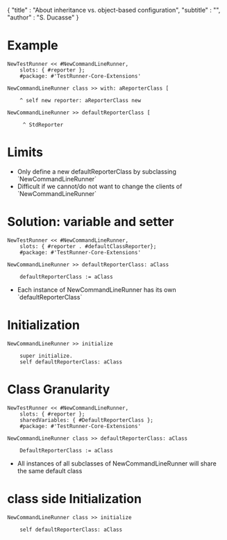 {
"title" : "About inheritance vs. object-based configuration",
"subtitle" : "",
"author" : "S. Ducasse"
}

# Example

```
NewTestRunner << #NewCommandLineRunner,
	slots: { #reporter }; 
 	#package: #'TestRunner-Core-Extensions'
```

```
NewCommandLineRunner class >> with: aReporterClass [

 	^ self new reporter: aReporterClass new

NewCommandLineRunner >> defaultReporterClass [

	 ^ StdReporter
```

# Limits
- Only define a new defaultReporterClass by subclassing \`NewCommandLineRunner\`
- Difficult if we cannot/do not want to change the clients of \`NewCommandLineRunner\`

# Solution: variable and setter

```
NewTestRunner << #NewCommandLineRunner,
	slots: { #reporter . #defaultClassReporter}; 
 	#package: #'TestRunner-Core-Extensions'
```
 
```
NewCommandLineRunner >> defaultReporterClass: aClass

	defaultReporterClass := aClass
```
- Each instance of NewCommandLineRunner has its own \`defaultReporterClass\`

# Initialization

```
NewCommandLineRunner >> initialize

	super initialize.
	self defaultReporterClass: aClass
```

# Class Granularity

```
NewTestRunner << #NewCommandLineRunner,
	slots: { #reporter }; 
	sharedVariables: { #DefaultReporterClass };
 	#package: #'TestRunner-Core-Extensions'
```

```
NewCommandLineRunner class >> defaultReporterClass: aClass

	DefaultReporterClass := aClass
```
- All instances of all subclasses of NewCommandLineRunner will share the same default class
 
# class side Initialization

```
NewCommandLineRunner class >> initialize

 	self defaultReporterClass: aClass
```

